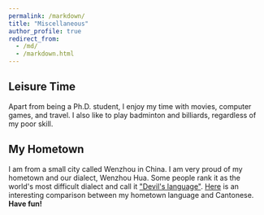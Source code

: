 ```yaml
---
permalink: /markdown/
title: "Miscellaneous"
author_profile: true
redirect_from: 
  - /md/
  - /markdown.html
---
```


## Leisure Time

Apart from being a Ph.D. student, I enjoy my time with movies, computer games, and travel. I also like to play badminton and billiards, regardless of my poor skill.

## My Hometown

I am from a small city called Wenzhou in China. I am very proud of my hometown and our dialect, Wenzhou Hua. Some people rank it as the world's most difficult dialect and call it  ["Devil's language"](https://www.youtube.com/watch?v=BhVUkc5YUSs/). [Here](https://www.youtube.com/watch?v=ba-YX9LzVes/) is an interesting comparison between my hometown language and Cantonese. **Have fun!**
